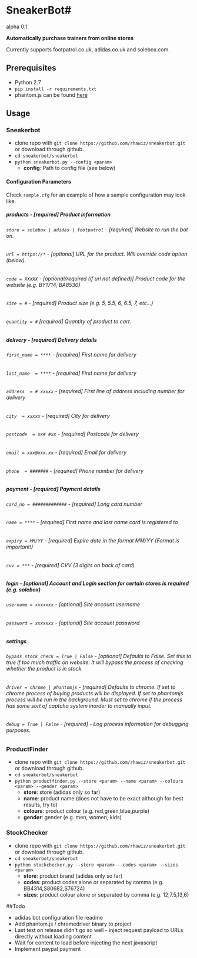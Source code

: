 
# SneakerBot#
alpha 0.1

**Automatically purchase trainers from online stores**

Currently supports footpatrol.co.uk, adidas.co.uk and solebox.com.

## Prerequisites
 * Python 2.7
 * ```pip install -r requirements.txt```
 * phantom.js can be found [here](http://phantomjs.org/)


## Usage
### Sneakerbot
 * clone repo with ```git clone https://github.com/rhawiz/sneakerbot.git``` or download through github.
 * ```cd sneakerbot/sneakerbot```
 * ```python sneakerbot.py --config <param>```
    * **config**: Path to config file (see below)

#### Configuration Parameters
Check ```sample.cfg``` for an example of how a sample configuration may look like.

##### **products** - [required] Product information
###### ```store = solebox | adidas | footpatrol``` - [required] Website to run the bot on. 
###### ```url = https://*``` - [optional] URL for the product. Will override code option (below).
###### ```code = XXXXX``` - [optional/required (if url not defined)] Product code for the website (e.g. BY1714, BA8530)
###### ```size = #``` - [required] Product size (e.g. 5, 5.5, 6, 6.5, 7, etc...)
###### ```quantity = #``` [required] Quantity of product to cart.

##### **delivery** - [required] Delivery details
###### ```first_name = ****``` - [required] First name for delivery
###### ```last_name  = ****``` - [required] First name for delivery
###### ```address  = # xxxxx``` - [required] First line of address including number for delivery
###### ```city  = xxxxx``` - [required] City for delivery
###### ```postcode  = xx# #xx``` - [required] Postcode for delivery
###### ```email = xxx@xxx.xx``` - [required] Email for delivery
###### ```phone  = #######``` - [required] Phone number for delivery

##### **payment** - [required] Payment details
###### ```card_no = #############``` - [required] Long card number
###### ```name = ****``` - [required] First name and last name card is registered to
###### ```expiry = MM/YY``` - [required] Expire date in the format MM/YY (Format is important!)
###### ```cvv = ***``` - [required] CVV (3 digits on back of card)

##### **login** - [optional] Account and Login section for certain stores is required (e.g. solebox)
###### ```username = xxxxxxx``` - [optional] Site account username
###### ```password = xxxxxxx``` - [optional] Site account password

##### **settings**
###### ```bypass_stock_check = True | False``` - [optional] Defaults to False. Set this to true if too much traffic on website. It will bypass the process of checking whether the product is in stock.
###### ```driver = chrome | phantomjs``` - [required] Defaults to chrome. If set to chrome process of buying products will be displayed. If set to phantomjs process will be run in the background. Must set to chrome if the process has some sort of captcha system inorder to manually input.
###### ```debug = True | False``` - [required] - Log process information for debugging purposes.




### ProductFinder
 * clone repo with ```git clone https://github.com/rhawiz/sneakerbot.git``` or download through github.
 * ```cd sneakerbot/sneakerbot```
 * ```python productfinder.py --store <param> --name <param> --colours <param> --gender <param>```
    * **store**: store (adidas only so far)
    * **name**: product name (does not have to be exact although for best results, try to)
    * **colours**: product colour (e.g. red,green,blue,purple)
    * **gender**: gender (e.g. men, women, kids)

### StockChecker
 * clone repo with ```git clone https://github.com/rhawiz/sneakerbot.git``` or download through github.
 * ```cd sneakerbot/sneakerbot```
 * ```python stockchecker.py --store <param> --codes <param> --sizes <param>```
    * **store**: product brand (adidas only so far)
    * **codes**: product codes alone or separated by comma (e.g. BB4314,S80682,S76724)
    * **sizes**: product colour alone or separated by comma (e.g. 12,7.5,13,6)

##Todo
 * adidas bot configuration file readme
 * Add phantom.js / chromedriver binary to project
 * Last test on release didn't go so well - inject request payload to URLs directly without loading content
 * Wait for content to load before injecting the next javascript 
 * Implement paypal payment
 
